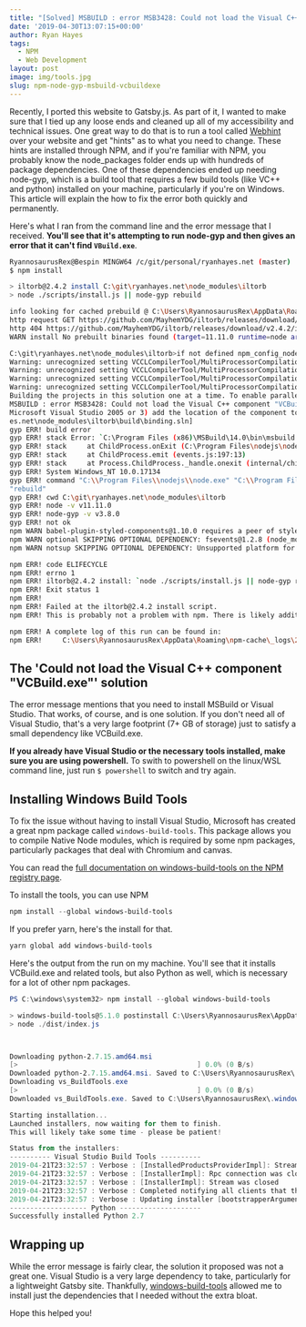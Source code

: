 ```yaml
---
title: "[Solved] MSBUILD : error MSB3428: Could not load the Visual C++ component \"VCBuild.exe\"."
date: '2019-04-30T13:07:15+00:00'
author: Ryan Hayes
tags:
  - NPM
  - Web Development
layout: post
image: img/tools.jpg
slug: npm-node-gyp-msbuild-vcbuildexe
---
```


Recently, I ported this website to Gatsby.js. As part of it, I wanted to make sure that I tied up any loose ends and cleaned up all of my accessibility and technical issues. One great way to do that is to run a tool called [Webhint](https://webhint.io) over your website and get "hints" as to what you need to change. These hints are installed through NPM, and if you're familiar with NPM, you probably know the node_packages folder ends up with hundreds of package dependencies. One of these dependencies ended up needing node-gyp, which is a build tool that requires a few build tools (like VC++ and python) installed on your machine, particularly if you're on Windows. This article will explain the how to fix the error both quickly and permanently.

Here's what I ran from the command line and the error message that I received. **You'll see that it's attempting to run node-gyp and then gives an error that it can't find `VBuild.exe`**. 

```bash
RyannosaurusRex@Bespin MINGW64 /c/git/personal/ryanhayes.net (master)
$ npm install

> iltorb@2.4.2 install C:\git\ryanhayes.net\node_modules\iltorb
> node ./scripts/install.js || node-gyp rebuild

info looking for cached prebuild @ C:\Users\RyannosaurusRex\AppData\Roaming\npm-cache\_prebuilds\ff68b8-iltorb-v2.4.2-node-v67-win32-x64.tar.gz
http request GET https://github.com/MayhemYDG/iltorb/releases/download/v2.4.2/iltorb-v2.4.2-node-v67-win32-x64.tar.gz
http 404 https://github.com/MayhemYDG/iltorb/releases/download/v2.4.2/iltorb-v2.4.2-node-v67-win32-x64.tar.gz
WARN install No prebuilt binaries found (target=11.11.0 runtime=node arch=x64 libc= platform=win32)

C:\git\ryanhayes.net\node_modules\iltorb>if not defined npm_config_node_gyp (node "C:\Program Files\nodejs\node_modules\npm\node_modules\npm-lifecycle\node-gyp-bin\\..\..\node_modules\node-gyp\bin\node-gyp.js" rebuild )  else (node "C:\Program Files\nodejs\node_modules\npm\node_modules\node-gyp\bin\node-gyp.js" rebuild )
Warning: unrecognized setting VCCLCompilerTool/MultiProcessorCompilation
Warning: unrecognized setting VCCLCompilerTool/MultiProcessorCompilation
Warning: unrecognized setting VCCLCompilerTool/MultiProcessorCompilation
Warning: unrecognized setting VCCLCompilerTool/MultiProcessorCompilation
Building the projects in this solution one at a time. To enable parallel build, please add the "/m" switch.
MSBUILD : error MSB3428: Could not load the Visual C++ component "VCBuild.exe". To fix this, 1) install the .NET Framework 2.0 SDK, 2) install 
Microsoft Visual Studio 2005 or 3) add the location of the component to the system path if it is installed elsewhere.  [C:\git\ryanhay
es.net\node_modules\iltorb\build\binding.sln]
gyp ERR! build error
gyp ERR! stack Error: `C:\Program Files (x86)\MSBuild\14.0\bin\msbuild.exe` failed with exit code: 1
gyp ERR! stack     at ChildProcess.onExit (C:\Program Files\nodejs\node_modules\npm\node_modules\node-gyp\lib\build.js:262:23)
gyp ERR! stack     at ChildProcess.emit (events.js:197:13)
gyp ERR! stack     at Process.ChildProcess._handle.onexit (internal/child_process.js:254:12)
gyp ERR! System Windows_NT 10.0.17134
gyp ERR! command "C:\\Program Files\\nodejs\\node.exe" "C:\\Program Files\\nodejs\\node_modules\\npm\\node_modules\\node-gyp\\bin\\node-gyp.js"
"rebuild"
gyp ERR! cwd C:\git\ryanhayes.net\node_modules\iltorb
gyp ERR! node -v v11.11.0
gyp ERR! node-gyp -v v3.8.0
gyp ERR! not ok
npm WARN babel-plugin-styled-components@1.10.0 requires a peer of styled-components@>= 2 but none is installed. You must install peer dependencies yourself.
npm WARN optional SKIPPING OPTIONAL DEPENDENCY: fsevents@1.2.8 (node_modules\fsevents):
npm WARN notsup SKIPPING OPTIONAL DEPENDENCY: Unsupported platform for fsevents@1.2.8: wanted {"os":"darwin","arch":"any"} (current: {"os":"win32","arch":"x64"})

npm ERR! code ELIFECYCLE
npm ERR! errno 1
npm ERR! iltorb@2.4.2 install: `node ./scripts/install.js || node-gyp rebuild`
npm ERR! Exit status 1
npm ERR!
npm ERR! Failed at the iltorb@2.4.2 install script.
npm ERR! This is probably not a problem with npm. There is likely additional logging output above.

npm ERR! A complete log of this run can be found in:
npm ERR!     C:\Users\RyannosaurusRex\AppData\Roaming\npm-cache\_logs\2019-04-22T03_31_15_972Z-debug.log
```

## The 'Could not load the Visual C++ component "VCBuild.exe"' solution

The error message mentions that you need to install MSBuild or Visual Studio. That works, of course, and is one solution. If you don't need all of Visual Studio, that's a very large footprint (7+ GB of storage) just to satisfy a small dependency like VCBuild.exe. 

**If you already have Visual Studio or the necessary tools installed, make sure you are using powershell.** To swith to powershell on the linux/WSL command line, just run `$ powershell` to switch and try again.

## Installing Windows Build Tools 

To fix the issue without having to install Visual Studio, Microsoft has created a great npm package called `windows-build-tools`. This package allows you to compile Native Node modules, which is required by some npm packages, particularly packages that deal with Chromium and canvas.

You can read the [full documentation on windows-build-tools on the NPM registry page](https://www.npmjs.com/package/windows-build-tools).

To install the tools, you can use NPM

```powershell
npm install --global windows-build-tools
```

If you prefer yarn, here's the install for that.
```powershell
yarn global add windows-build-tools
```

Here's the output from the run on my machine. You'll see that it installs VCBuild.exe and related tools, but also Python as well, which is necessary for a lot of other npm packages.

```powershell
PS C:\windows\system32> npm install --global windows-build-tools

> windows-build-tools@5.1.0 postinstall C:\Users\RyannosaurusRex\AppData\Roaming\npm\node_modules\windows-build-tools
> node ./dist/index.js



Downloading python-2.7.15.amd64.msi
[>                                            ] 0.0% (0 B/s)
Downloaded python-2.7.15.amd64.msi. Saved to C:\Users\RyannosaurusRex\.windows-build-tools\python-2.7.15.amd64.msi.
Downloading vs_BuildTools.exe
[>                                            ] 0.0% (0 B/s)
Downloaded vs_BuildTools.exe. Saved to C:\Users\RyannosaurusRex\.windows-build-tools\vs_BuildTools.exe.

Starting installation...
Launched installers, now waiting for them to finish.
This will likely take some time - please be patient!

Status from the installers:
---------- Visual Studio Build Tools ----------
2019-04-21T23:32:57 : Verbose : [InstalledProductsProviderImpl]: Stream was closed
2019-04-21T23:32:57 : Verbose : [InstallerImpl]: Rpc connection was closed.
2019-04-21T23:32:57 : Verbose : [InstallerImpl]: Stream was closed
2019-04-21T23:32:57 : Verbose : Completed notifying all clients that the update is starting
2019-04-21T23:32:57 : Verbose : Updating installer [bootstrapperArguments: /finalizeInstall install --in C:\ProgramData\Microsoft\VisualStudio\Packages\_bootstrapper\vs_setup_bootstrapper_201904212332293329.json --norestart --quiet --includeRecommended --add Microsoft.VisualStudio.Workload.VCTools --locale en-US --activityId 56083b59-412f-473c-bdae-1976d5623e0d]
------------------- Python --------------------
Successfully installed Python 2.7
```
## Wrapping up

While the error message is fairly clear, the solution it proposed was not a great one. Visual Studio is a very large dependency to take, particularly for a lightweight Gatsby site. Thankfully, [windows-build-tools](https://www.npmjs.com/package/windows-build-tools) allowed me to install just the dependencies that I needed without the extra bloat. 

Hope this helped you!
